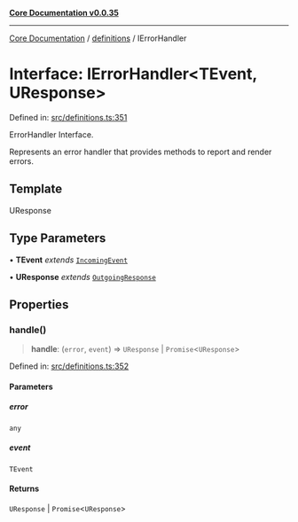 [**Core Documentation v0.0.35**](../../README.md)

***

[Core Documentation](../../modules.md) / [definitions](../README.md) / IErrorHandler

# Interface: IErrorHandler\<TEvent, UResponse\>

Defined in: [src/definitions.ts:351](https://github.com/stonemjs/core/blob/c9d95b58ccfb8efcaba0bed7bbf19084836cc28d/src/definitions.ts#L351)

ErrorHandler Interface.

Represents an error handler that provides methods to report and render errors.

## Template

UResponse

## Type Parameters

• **TEvent** *extends* [`IncomingEvent`](../../events/IncomingEvent/classes/IncomingEvent.md)

• **UResponse** *extends* [`OutgoingResponse`](../../events/OutgoingResponse/classes/OutgoingResponse.md)

## Properties

### handle()

> **handle**: (`error`, `event`) => `UResponse` \| `Promise`\<`UResponse`\>

Defined in: [src/definitions.ts:352](https://github.com/stonemjs/core/blob/c9d95b58ccfb8efcaba0bed7bbf19084836cc28d/src/definitions.ts#L352)

#### Parameters

##### error

`any`

##### event

`TEvent`

#### Returns

`UResponse` \| `Promise`\<`UResponse`\>
